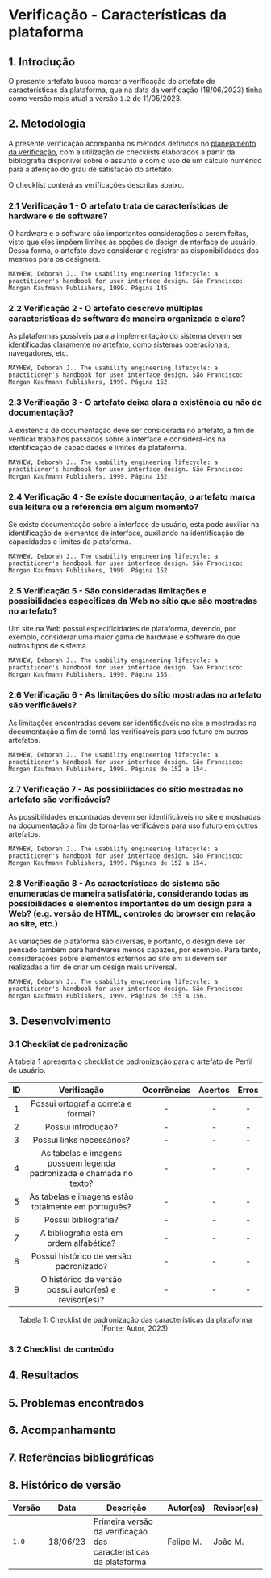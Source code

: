 # Verificação - Características da plataforma

## 1. Introdução



O presente artefato busca marcar a verificação do artefato de características da plataforma, que na data da verificação (18/06/2023) tinha como versão mais atual a versão `1.2` de 11/05/2023.

## 2. Metodologia

A presente verificação acompanha os métodos definidos no [planejamento da verificação](./planejamento.md), com a utilização de checklists elaborados a partir da bibliografia disponível sobre o assunto e com o uso de um cálculo numérico para a aferição do grau de satisfação do artefato.

O checklist conterá as verificações descritas abaixo.

### 2.1 Verificação 1 - O artefato trata de características de hardware e de software?

O hardware e o software são importantes considerações a serem feitas, visto que eles impõem limites às opções de design de nterface de usuário. Dessa forma, o artefato deve considerar e registrar as disponibilidades dos mesmos para os designers.

`MAYHEW, Deborah J.. The usability engineering lifecycle: a practitioner's handbook for user interface design. São Francisco: Morgan Kaufmann Publishers, 1999. Página 145.`

### 2.2 Verificação 2 - O artefato descreve múltiplas características de software de maneira organizada e clara? 

As plataformas possíveis para a implementação do sistema devem ser identificadas claramente no artefato, como sistemas operacionais, navegadores, etc.

`MAYHEW, Deborah J.. The usability engineering lifecycle: a practitioner's handbook for user interface design. São Francisco: Morgan Kaufmann Publishers, 1999. Página 152.`

### 2.3 Verificação 3 - O artefato deixa clara a existência ou não de documentação? 

A existência de documentação deve ser considerada no artefato, a fim de verificar trabalhos passados sobre a interface e considerá-los na identificação de capacidades e limites da plataforma.

`MAYHEW, Deborah J.. The usability engineering lifecycle: a practitioner's handbook for user interface design. São Francisco: Morgan Kaufmann Publishers, 1999. Página 152.`

### 2.4 Verificação 4 - Se existe documentação, o artefato marca sua leitura ou a referencia em algum momento? 

Se existe documentação sobre a interface de usuário, esta pode auxiliar na identificação de elementos de interface, auxiliando na identificação de capacidades e limites da plataforma.

`MAYHEW, Deborah J.. The usability engineering lifecycle: a practitioner's handbook for user interface design. São Francisco: Morgan Kaufmann Publishers, 1999. Página 152.`

### 2.5 Verificação 5 - São consideradas limitações e possibilidades específicas da Web no sítio que são mostradas no artefato? 

Um site na Web possui especificidades de plataforma, devendo, por exemplo, considerar uma maior gama de hardware e software do que outros tipos de sistema. 

`MAYHEW, Deborah J.. The usability engineering lifecycle: a practitioner's handbook for user interface design. São Francisco: Morgan Kaufmann Publishers, 1999. Página 155.`

### 2.6 Verificação 6 - As limitações do sítio mostradas no artefato são verificáveis?

As limitações encontradas devem ser identificáveis no site e mostradas na documentação a fim de torná-las verificáveis para uso futuro em outros artefatos.

`MAYHEW, Deborah J.. The usability engineering lifecycle: a practitioner's handbook for user interface design. São Francisco: Morgan Kaufmann Publishers, 1999. Páginas de 152 a 154.`

### 2.7 Verificação 7 - As possibilidades do sítio mostradas no artefato são verificáveis?

As possibilidades encontradas devem ser identificáveis no site e mostradas na documentação a fim de torná-las verificáveis para uso futuro em outros artefatos.

`MAYHEW, Deborah J.. The usability engineering lifecycle: a practitioner's handbook for user interface design. São Francisco: Morgan Kaufmann Publishers, 1999. Páginas de 152 a 154.`

### 2.8 Verificação 8 - As características do sistema são enumeradas de maneira satisfatória, considerando todas as possibilidades e elementos importantes de um design para a Web? (e.g. versão de HTML, controles do browser em relação ao site, etc.)

As variações de plataforma são diversas, e portanto, o design deve ser pensado também para hardwares menos capazes, por exemplo. Para tanto, considerações sobre elementos externos ao site em si devem ser realizadas a fim de criar um design mais universal.

`MAYHEW, Deborah J.. The usability engineering lifecycle: a practitioner's handbook for user interface design. São Francisco: Morgan Kaufmann Publishers, 1999. Páginas de 155 a 156.`

## 3. Desenvolvimento

### 3.1 Checklist de padronização

A tabela 1 apresenta o checklist de padronização para o artefato de Perfil de usuário.

| ID | Verificação | Ocorrências | Acertos | Erros |
|:-:|:-:|:-:|:-:|:-:|
| 1 | Possui ortografia correta e formal? | - | - | - |
| 2 | Possui introdução? | - | - | - |
| 3 | Possui links necessários? | - | - | - |
| 4 | As tabelas e imagens possuem legenda padronizada e chamada no texto? | - | - | - |
| 5 | As tabelas e imagens estão totalmente em português? | - | - | - |
| 6 | Possui bibliografia? 	| - | - | - |
| 7 | A bibliografia está em ordem alfabética? | - | - | - |
| 8 | Possui histórico de versão padronizado? |	- | - | - |
| 9 | O histórico de versão possui autor(es) e revisor(es)? | - | - | - |

<center>
Tabela 1: Checklist de padronização das características da plataforma (Fonte: Autor, 2023).
</center>

### 3.2 Checklist de conteúdo

## 4. Resultados

## 5. Problemas encontrados

## 6. Acompanhamento

## 7. Referências bibliográficas

## 8. Histórico de versão

|  Versão  |   Data   |                 Descrição               |    Autor(es)   |  Revisor(es)  |
| -------- | -------- | --------------------------------------- | -------------- | ------------- |
|  `1.0`   | 18/06/23 | Primeira versão da verificação das características da plataforma | Felipe M. | João M.  |
